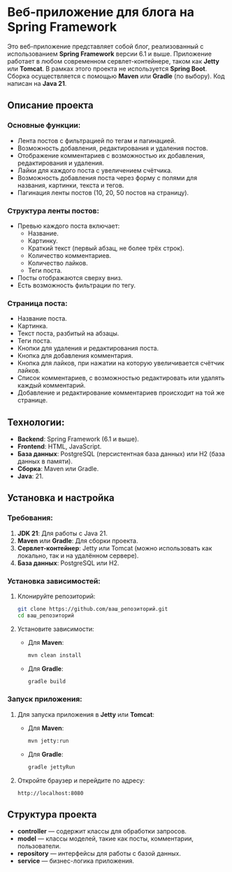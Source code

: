 # Веб-приложение для блога на Spring Framework

Это веб-приложение представляет собой блог, реализованный с использованием **Spring Framework** версии 6.1 и выше. Приложение работает в любом современном сервлет-контейнере, таком как **Jetty** или **Tomcat**. В рамках этого проекта не используется **Spring Boot**. Сборка осуществляется с помощью **Maven** или **Gradle** (по выбору). Код написан на **Java 21**.

## Описание проекта

### Основные функции:

- Лента постов с фильтрацией по тегам и пагинацией.
- Возможность добавления, редактирования и удаления постов.
- Отображение комментариев с возможностью их добавления, редактирования и удаления.
- Лайки для каждого поста с увеличением счётчика.
- Возможность добавления поста через форму с полями для названия, картинки, текста и тегов.
- Пагинация ленты постов (10, 20, 50 постов на страницу).

### Структура ленты постов:

- Превью каждого поста включает:
    - Название.
    - Картинку.
    - Краткий текст (первый абзац, не более трёх строк).
    - Количество комментариев.
    - Количество лайков.
    - Теги поста.
- Посты отображаются сверху вниз.
- Есть возможность фильтрации по тегу.

### Страница поста:

- Название поста.
- Картинка.
- Текст поста, разбитый на абзацы.
- Теги поста.
- Кнопки для удаления и редактирования поста.
- Кнопка для добавления комментария.
- Кнопка для лайков, при нажатии на которую увеличивается счётчик лайков.
- Список комментариев, с возможностью редактировать или удалять каждый комментарий.
- Добавление и редактирование комментариев происходит на той же странице.

## Технологии:

- **Backend**: Spring Framework (6.1 и выше).
- **Frontend**: HTML, JavaScript.
- **База данных**: PostgreSQL (персистентная база данных) или H2 (база данных в памяти).
- **Сборка**: Maven или Gradle.
- **Java**: 21.

## Установка и настройка

### Требования:

1. **JDK 21**: Для работы с Java 21.
2. **Maven** или **Gradle**: Для сборки проекта.
3. **Сервлет-контейнер**: Jetty или Tomcat (можно использовать как локально, так и на удалённом сервере).
4. **База данных**: PostgreSQL или H2.

### Установка зависимостей:

1. Клонируйте репозиторий:
    ```bash
    git clone https://github.com/ваш_репозиторий.git
    cd ваш_репозиторий
    ```

2. Установите зависимости:
    - Для **Maven**:
        ```bash
        mvn clean install
        ```
    - Для **Gradle**:
        ```bash
        gradle build
        ```

### Запуск приложения:

1. Для запуска приложения в **Jetty** или **Tomcat**:
    - Для **Maven**:
        ```bash
        mvn jetty:run
        ```
    - Для **Gradle**:
        ```bash
        gradle jettyRun
        ```

2. Откройте браузер и перейдите по адресу:
    ```
    http://localhost:8080
    ```

## Структура проекта

- **controller** — содержит классы для обработки запросов.
- **model** — классы моделей, такие как посты, комментарии, пользователи.
- **repository** — интерфейсы для работы с базой данных.
- **service** — бизнес-логика приложения.
